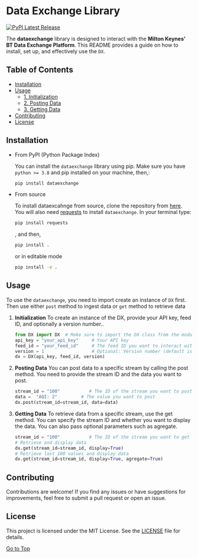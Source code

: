 # Data Exchange Library

[![PyPI Latest Release](https://img.shields.io/pypi/v/dataexchange.svg)](https://pypi.org/project/dataexchange/)

The **dataexchange** library is designed to interact with the **Milton Keynes' BT Data Exchange Platform**. This README provides a guide on how to install, set up, and effectively use the `DX`.

## Table of Contents
- [Installation](#installation)
- [Usage](#usage)
  - [1. Initialization](#1-initialization)
  - [2. Posting Data](#2-posting-data)
  - [3. Getting Data](#3-getting-data)
- [Contributing](#contributing)
- [License](#license)



## Installation

- From PyPI (Python Package Index) 

    You can install the `dataexchange` library using pip. Make sure you have `python >= 3.8` and pip installed on your machine, then,:

    ```bash
    pip install dataexchange
    ```
- From source

    To install dataexcahnge from source, clone the repository from [here](https://github.com/ShobhitManiar/data-exchange). You will also need [requests](https://pypi.org/project/requests/) to install `dataexchange`. In your terminal type:

    ```sh 
    pip install requests
    ```
    , and then, 
    ```sh
    pip install .
    ```

    or in editable mode
    ```sh 
    pip install -e .
    ```

## Usage 

To use the `dataexchange`, you need to import create an instance of `DX` first. Then use either `post` method to ingest data or `get` method to retrieve data

1. **Initialization** To create an instance of the DX, provide your API key, feed ID, and optionally a version number..
   
   ```python
   from DX import DX  # Make sure to import the DX class from the module
   api_key = "your_api_key"     # Your API key
   feed_id = "your_feed_id"     # The feed ID you want to interact with
   version = 1                  # Optional: Version number (default is 1)
   dx = DX(api_key, feed_id, version)
   ```

2. **Posting Data** You can post data to a specific stream by calling the post method. You need to provide the stream ID and the data you want to post.

    ```python
    stream_id = "100"           # The ID of the stream you want to post data to
    data =  "AQI: 2"         # The value you want to post
    dx.post(stream_id=stream_id, data=data)
    ```

3. **Getting Data** To retrieve data from a specific stream, use the get method. You can specify the stream ID and whether you want to display the data. You can also pass optional parameters such as agregate.

    ```python
    stream_id = "100"           # The ID of the stream you want to get data from
    # Retrieve and display data
    dx.get(stream_id=stream_id, display=True)
    # Retrieve last 100 values and display data
    dx.get(stream_id=stream_id, display=True, agregate=True)
    ``` 
## Contributing

 Contributions are welcome! If you find any issues or have suggestions for improvements, feel free to submit a pull request or open an issue.

## License
 This project is licensed under the MIT License. See the [LICENSE](LICENSE) file for details.

[Go to Top](#table-of-contents)
